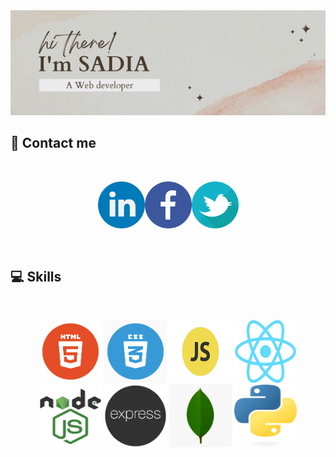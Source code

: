 <img src="./images/I.jpg">

## 📱  Contact me 

<br />

[<p align="center"><img height="75" src="./images/linkedin.png">](https://www.linkedin.com/in/sadia-sharmin-44b273168/)[<img height="75" src="./images/fb.jpg">](https://www.facebook.com/profile.php?id=100002935228761)[<img height="75" src="./images/twitter.png"> </p>](https://twitter.com/Sadia37134206)

<br />



## :computer: Skills
<br>
<p align="center"  background-color='lightblue'>
<img src="./images/html5.png" width='100' height="100">

<img src="./images/css3.png" width='100' height="100">
<img src="./images/javascript.png" width='100' height="100">
<img src="./images/react.png" width='100' height="100">
<img src="./images/node.png" width='100' height="100">
<img src="./images/express.png" width='100' height="100">
<img src="./images/mongo.png" width='100' height="100">
<img src="./images/python.jfif" width='100' height="100">

</p><br/>






